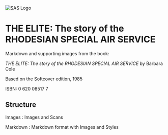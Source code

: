![SAS Logo](https://gitlab.sund.org/tomes/TheElite_RSAS/raw/master/Images/Images/SAS%20Logo.png)

# THE ELITE: The story of the RHODESIAN SPECIAL AIR SERVICE

Markdown and supporting images from the book:

_THE ELITE: The story of the RHODESIAN SPECIAL AIR SERVICE_ by Barbara Cole

Based on the Softcover edition, 1985

ISBN: 0 620 08517 7

## Structure

Images
: Images and Scans

Markdown
: Markdown format with Images and Styles

